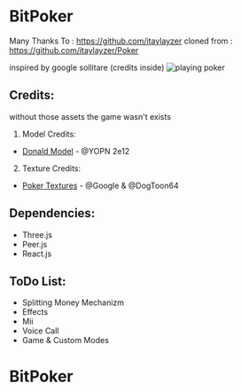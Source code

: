 # BitPoker

Many Thanks To : https://github.com/itaylayzer
cloned from : https://github.com/itaylayzer/Poker 

inspired by google sollitare (credits inside)
![playing poker](https://cdn.discordapp.com/attachments/1005211638191890532/1184927617896431656/image.png?ex=658dc0d6&is=657b4bd6&hm=a7c39e16794a3cc9f2b419d6d512bd1e14857de58f9cbaa83a5304b5fcae6fed&)

## Credits:
without those assets the game wasn't exists
1. Model Credits:
  - [Donald Model](https://sketchfab.com/3d-models/base-mesh-low-poly-character-84cd6685487949bca626bcfc244d) - @YOPN 2e12
2. Texture Credits:
  - [Poker Textures](https://www.spriters-resource.com/browser_games/googlesolitaire/sheet/147613/) - @Google & @DogToon64

## Dependencies:

-   Three.js
-   Peer.js
-   React.js

## ToDo List:

-   Splitting Money Mechanizm
-   Effects
-   Mii
-   Voice Call
-   Game & Custom Modes
# BitPoker
